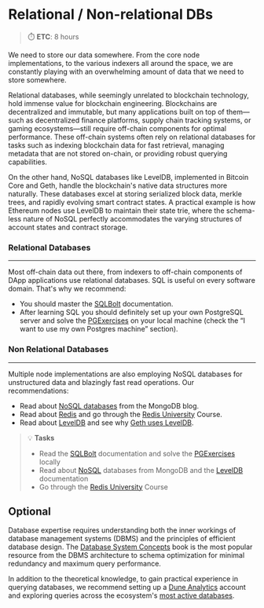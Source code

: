 # Relational / Non-relational DBs

> ⏱️ **ETC**: 8 hours

We need to store our data somewhere. From the core node implementations, to the various indexers all around the space, we are constantly playing with an overwhelming amount of data that we need to store somewhere.&#x20;

Relational databases, while seemingly unrelated to blockchain technology, hold immense value for blockchain engineering. Blockchains are decentralized and immutable, but many applications built on top of them—such as decentralized finance platforms, supply chain tracking systems, or gaming ecosystems—still require off-chain components for optimal performance. These off-chain systems often rely on relational databases for tasks such as indexing blockchain data for fast retrieval, managing metadata that are not stored on-chain, or providing robust querying capabilities.

On the other hand, NoSQL databases like LevelDB, implemented in Bitcoin Core and Geth, handle the blockchain's native data structures more naturally. These databases excel at storing serialized block data, merkle trees, and rapidly evolving smart contract states. A practical example is how Ethereum nodes use LevelDB to maintain their state trie, where the schema-less nature of NoSQL perfectly accommodates the varying structures of account states and contract storage.

### Relational Databases

***

Most off-chain data out there, from indexers to off-chain components of DApp applications use relational databases. SQL is useful on every software domain. That's why we recommend:

* You should master the [SQLBolt](https://sqlbolt.com/) documentation.
* After learning SQL you should definitely set up your own PostgreSQL server and solve the [PGExercises](https://pgexercises.com/gettingstarted.html) on your local machine (check the “I want to use my own Postgres machine” section).

### Non Relational Databases

***

Multiple node implementations are also employing NoSQL databases for unstructured data and blazingly fast read operations. Our recommendations:

* Read about [NoSQL databases](https://www.mongodb.com/resources/basics/databases/nosql-explained) from the MongoDB blog.
* Read about [Redis](https://redis.io/) and go through the [Redis University](https://university.redis.io/learningpath/14q8m6gilfwltm) Course.
* Read about [LevelDB](https://github.com/google/leveldb/blob/main/doc/index.md) and see why [Geth uses LevelDB](https://geth.ethereum.org/docs/fundamentals/databases).

> 💡 **Tasks**
> - Read the [SQLBolt](https://sqlbolt.com/) documentation and solve the [PGExercises](https://pgexercises.com/gettingstarted.html) locally
> - Read about [NoSQL](https://www.mongodb.com/resources/basics/databases/nosql-explained) databases from MongoDB and the [LevelDB](https://www.mongodb.com/resources/basics/databases/nosql-explained) documentation&#x20;
> - Go through the [Redis University](https://university.redis.io/learningpath/14q8m6gilfwltm) Course

## Optional

Database expertise requires understanding both the inner workings of database management systems (DBMS) and the principles of efficient database design. The [Database System Concepts](https://www.db-book.com/) book is the most popular resource from the DBMS architecture to schema optimization for minimal redundancy and maximum query performance.

In addition to the theoretical knowledge, to gain practical experience in querying databases, we recommend setting up a [Dune Analytics](https://dune.com/) account and exploring queries across the ecosystem's [most active databases](https://docs.dune.com/data-catalog/overview).